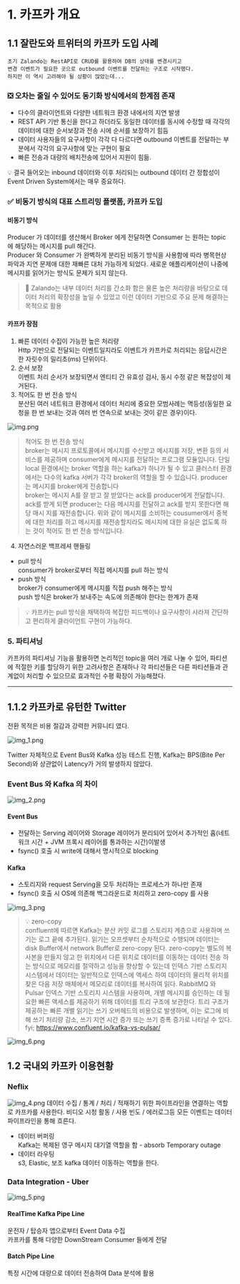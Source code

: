 # 1. 카프카 개요

## 1.1 잘란도와 트위터의 카프카 도입 사례

```
초기 Zalando는 RestAPI로 CRUD를 활용하여 DB의 상태를 변경시키고
변경 이벤트가 필요한 곳으로 outbound 이벤트를 전달하는 구조로 시작했다.
하지만 이 역시 고려해야 될 상황이 많았는데...
```

### ❎ 오차는 줄일 수 있어도 동기화 방식에서의 한계점 존재
- 다수의 클라이언트와 다양한 네트워크 환경 내에서의 지연 발생
- REST API 기반 통신을 한다고 하더라도 동일한 데이터를 동시에 수정할 때 각각의 데이터에 대한 순서보장과
  전송 시에 순서를 보장하기 힘듬
- 데이터 사용자들의 요구사항이 각각 다 다르다면 outbound 이벤트를 전달하는 부분에서 각각의 요구사항에 맞는 구현이 필요
- 빠른 전송과 대량의 배치전송에 있어서 지원이 힘듦.

💡 결국 들어오는 inbound 데이터와 이후 처리되는 outbound 데이터 간 정합성이 Event Driven System에서는 매우 중요하다.

### ✅ 비동기 방식의 대표 스트리밍 플랫폼, 카프카 도입

#### 비동기 방식
Producer 가 데이터를 생산해서 Broker 에게 전달하면 Consumer 는 원하는 topic 에 해당하는 메시지를 pull 해간다.  
Producer 와 Consumer 가 완벽하게 분리된 비동기 방식을 사용함에 따라 병목현상 파악과 지연 문제애 대한 재빠른 대처 가능하게 되었다.
새로운 애플리케이션이 나중에 메시지를 읽어가는 방식도 문제가 되지 않는다.

> 📢 Zalando는 내부 데이터 처리를 간소화 함은 물론 높은 처리량을 바탕으로 데이터 처리의 확장성을 높일 수 있었고 이런 데이터 기반으로 주요 문제 해결하는 목적으로 활용

#### 카프카 장점
1. 빠른 데이터 수집이 가능한 높은 처리량  
Http 기반으로 전달되는 이벤트일지라도 이벤트가 카프카로 처리되는 응답시간은 한 자릿수의 밀리초(ms) 단위이다.
2. 순서 보장  
이벤트 처리 순서가 보장되면서 엔티티 간 유효성 검사, 동시 수정 같은 복잡성이 제거된다.  
3. 적어도 한 번 전송 방식  
분산된 여러 네트워크 환경에서 데이터 처리에 중요한 모범사례는 멱등성(동일한 요청을 한 번 보내는 것과 여러 번 연속으로 보내는 것이 같은 경우)이다.

![img.png](img.png)

> 적어도 한 번 전송 방식  
broker는 메시지 프로토콜에서 메시지를 수신받고 메시지를 저장, 변환 등의 서비스를 제공하며 consumer에게 메시지를 전달하는 프로그램 모듈입니다.
단일 local 환경에서는 broker 역할을 하는 kafka가 하나가 될 수 있고
클러스터 환경에서는 다수의 kafka 서버가 각각 broker의 역할을 할 수 있습니다.
producer는 메시지를 broker에게 전송합니다  
broker는 메시지 A를 잘 받고 잘 받았다는 ack를 producer에게 전달합니다.
ack를 받게 되면 producer는 다음 메시지를 전달하고 ack를 받지 못한다면 해당 매시 지를 재전송합니다.
위와 같이 메시지를 소비하는 cousumer에서 중복에 대한 처리를 하고 메시지를 재전송할지라도 메시지에 대한 유실은 없도록 하는 것이 적어도 한 번 전송 방식입니다.


4. 자연스러운 백프레셔 핸들링

- pull 방식  
consumer가 broker로부터 직접 메시지를 pull 하는 방식
- push 방식   
broker가 consumer에게 메시지를 직접 push 해주는 방식  
push 방식은 broker가 보내주는 속도에 의존해야 한다는 한계가 존재


> 💡 카프카는 pull 방식을 채택하여 복잡한 피드백이나 요구사항이 사라져 간단하고 편리하게 클라이언트 구현이 가능하다.


### 5. 파티셔닝
카프카의 파티셔닝 기능을 활용하면 논리적인 topic을 여러 개로 나눌 수 있어, 파티션에 적절한 키를 할당하기 위한 고려사항은 존재하나 각 파티션들은 다른 파티션들과 관계없이 처리할 수 있으므로 효과적인 수평 확장이 가능해졌다.

---

## 1.1.2 카프카로 유턴한 Twitter

전환 목적은 비용 절감과 강력한 커뮤니티 였다.

![img_1.png](img_1.png)

Twitter 자체적으로 Event Bus와 Kafka 성능 테스트 진행, Kafka는 BPS(Bite Per Second)와 상관없이 Latency가 거의 발생하지 않았다.

### Event Bus 와 Kafka 의 차이
![img_2.png](img_2.png)

#### Event Bus
- 전달하는 Serving 레이어와 Storage 레이어가 분리되어 있어서 추가적인 홉(네트워크 시간 + JVM 프록시 레이어를 통과하는 시간)이발생
- fsync() 호출 시 write에 대해서 명시적으로 blocking  

#### Kafka
- 스토리지와 request Serving을 모두 처리하는 프로세스가 하나만 존재
- fsync() 호출 시 OS에 의존해 백그라운드로 처리하고 zero-copy 를 사용

![img_3.png](img_3.png)

> 💡 zero-copy  
confluent에 따르면 Kafka는 분산 커밋 로그를 스토리지 계층으로 사용하며 쓰기는 로그 끝에 추가된다.
읽기는 오프셋부터 순차적으로 수행되며 데이터는 disk Buffer에서 network Buffer로 zero-copy 된다.
zero-copy는 별도의 복사본을 만들지 않고 한 위치에서 다른 위치로 데이터를 이동하는 데이터 전송 하는 방식으로 메모리를 절약하고 성능을 향상할 수 있는데
인덱스 기반 스토리지 시스템에서 데이터는 일반적으로 인덱스에 액세스 하여 데이터의 물리적 위치를 찾은 다음 저장 매체에서 메모리로 데이터를 복사하여 읽다.
RabbitMQ 와 Pulsar 인덱스 기반 스토리지 시스템을 사용하며, 개별 메시지를 승인하는 데 필요한 빠른 액세스를 제공하기 위해 데이터를 트리 구조에 보관한다.
트리 구조가 제공하는 빠른 개별 읽기는 쓰기 오버헤드의 비용으로 발생하며, 이는 로그에 비해 쓰기 처리량 감소, 쓰기 지연 시간 증가 또는 쓰기 증폭 증가로 나타날 수 있다.
fyi; https://www.confluent.io/kafka-vs-pulsar/
 
![img_6.png](img_6.png)

## 1.2 국내외 카프카 이용현황

### Neflix

![img_4.png](img_4.png)
데이터 수집 / 통계 / 처리 / 적재하기 위한 파이프라인을 연결하는 역할로 카프카를 사용한다.
비디오 시청 활동 / 사용 빈도 / 에러로그등 모든 이벤트는 데이터 파이프라인을 통해 흐른다.

- 데이터 버퍼링  
Kafka는 복제된 영구 메시지 대기열 역할을 함 - absorb Temporary outage
- 데이터 라우팅  
s3, Elastic, 보조 kafka 데이터 이동하는 역할을 한다.

### Data Integration - Uber
![img_5.png](img_5.png)

#### RealTime Kafka Pipe Line
운전자 / 탑승자 앱으로부터 Event Data 수집  
카프카를 통해 다양한 DownStream Consumer 들에게 전달

#### Batch Pipe Line
특정 시간에 대량으로 데이터 전송하여 Data 분석에 활용

